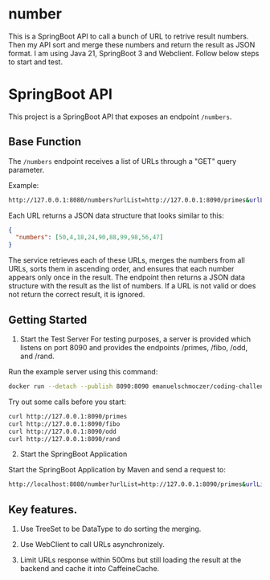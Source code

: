 # number
This is a SpringBoot API to call a bunch of URL to retrive result numbers. Then my API sort and merge these numbers and return the result as JSON format. I am using Java 21, SpringBoot 3 and Webclient. Follow below steps to start and test. 



# SpringBoot API

This project is a SpringBoot API that exposes an endpoint `/numbers`.

## Base Function

The `/numbers` endpoint receives a list of URLs through a "GET" query parameter.

Example:
```sh
http://127.0.0.1:8080/numbers?urlList=http://127.0.0.1:8090/primes&urlList=http://127.0.0.1:8090/fibo&urlList=http://127.0.0.1:8090/rand
````

Each URL returns a JSON data structure that looks similar to this:
```json
{
  "numbers": [50,4,18,24,90,88,99,98,56,47]
}
```

The service retrieves each of these URLs, merges the numbers from all URLs, sorts them in ascending order, and ensures that each number appears only once in the result. The endpoint then returns a JSON data structure with the result as the list of numbers. If a URL is not valid or does not return the correct result, it is ignored.

## Getting Started
1. Start the Test Server
   For testing purposes, a server is provided which listens on port 8090 and provides the endpoints /primes, /fibo, /odd, and /rand.

Run the example server using this command:
```sh
docker run --detach --publish 8090:8090 emanuelschmoczer/coding-challenge-test-server:latest
```
Try out some calls before you start:
```sh
curl http://127.0.0.1:8090/primes
curl http://127.0.0.1:8090/fibo
curl http://127.0.0.1:8090/odd
curl http://127.0.0.1:8090/rand
```

2. Start the SpringBoot Application

Start the SpringBoot Application by Maven and send a request to:
```sh
http://localhost:8080/number?urlList=http://127.0.0.1:8090/primes&urlList=http://127.0.0.1:8090/fibo&urlList=http://127.0.0.1:8090/odd&urlList=http://127.0.0.1:8090/rand
```

## Key features.

1. Use TreeSet to be DataType to do sorting the merging.

2. Use WebClient to call URLs asynchronizely.

3. Limit URLs response within 500ms but still loading the result at the backend and cache it into CaffeineCache.


